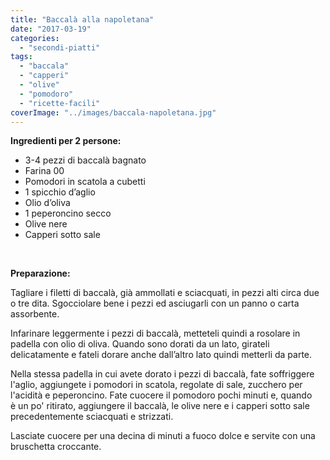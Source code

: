 ```yaml
---
title: "Baccalà alla napoletana"
date: "2017-03-19"
categories: 
  - "secondi-piatti"
tags: 
  - "baccala"
  - "capperi"
  - "olive"
  - "pomodoro"
  - "ricette-facili"
coverImage: "../images/baccala-napoletana.jpg"
---
```


**Ingredienti per 2 persone:**

- 3-4 pezzi di baccalà bagnato
- Farina 00
- Pomodori in scatola a cubetti
- 1 spicchio d’aglio
- Olio d’oliva
- 1 peperoncino secco
- Olive nere
- Capperi sotto sale

 

**Preparazione:** 

Tagliare i filetti di baccalà, già ammollati e sciacquati, in pezzi alti circa due o tre dita. Sgocciolare bene i pezzi ed asciugarli con un panno o carta assorbente.

Infarinare leggermente i pezzi di baccalà, metteteli quindi a rosolare in padella con olio di oliva. Quando sono dorati da un lato, girateli delicatamente e fateli dorare anche dall’altro lato quindi metterli da parte.

Nella stessa padella in cui avete dorato i pezzi di baccalà, fate soffriggere l'aglio, aggiungete i pomodori in scatola, regolate di sale, zucchero per l'acidità e peperoncino. Fate cuocere il pomodoro pochi minuti e, quando è un po' ritirato, aggiungere il baccalà, le olive nere e i capperi sotto sale precedentemente sciacquati e strizzati.

Lasciate cuocere per una decina di minuti a fuoco dolce e servite con una bruschetta croccante.
